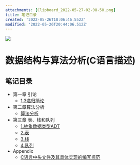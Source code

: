 ```yaml
---
attachments: [Clipboard_2022-05-27-02-08-50.png]
title: 笔记目录
created: '2022-05-26T18:06:46.552Z'
modified: '2022-05-26T20:44:06.512Z'
---
```


![](/数据结构与算法分析：C语言描述_原书第2版学习笔记/attachments/Clipboard_2022-05-27-02-08-50.png)
<!-- ![](/数据结构与算法分析：C语言描述_原书第2版学习笔记/attachments/Clipboard_2022-05-27-02-06-21.png) -->
# 数据结构与算法分析(C语言描述)
## 笔记目录
<!-- [第1章_1.2数学知识复习（截图）](./第1章_1.2数学知识复习（截图）) -->
* 第一章 引论
  + [1.3递归简论](第1章_1.3递归简论.md)
* 第二章算法分析
  + [算法分析](第2章_算法分析.md)
* 第三章 表、栈和队列
  + [1.抽象数据类型ADT](第3章_1.抽象数据类型ADT.md)
  + [2.表](第3章_2.表.md)
  + [3.栈](第3章_3.栈.md)
  + [4.队列](第3章_4.队列.md)
* Appendix
  + [C语言中头文件及其具体实现的编写规范](C语言中头文件及其具体实现的编写规范.md)

